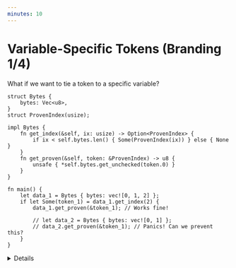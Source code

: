 ```yaml
---
minutes: 10
---
```


# Variable-Specific Tokens (Branding 1/4)

What if we want to tie a token to a specific variable?

```rust,editable
struct Bytes {
    bytes: Vec<u8>,
}
struct ProvenIndex(usize);

impl Bytes {
    fn get_index(&self, ix: usize) -> Option<ProvenIndex> {
        if ix < self.bytes.len() { Some(ProvenIndex(ix)) } else { None }
    }
    fn get_proven(&self, token: &ProvenIndex) -> u8 {
        unsafe { *self.bytes.get_unchecked(token.0) }
    }
}

fn main() {
    let data_1 = Bytes { bytes: vec![0, 1, 2] };
    if let Some(token_1) = data_1.get_index(2) {
        data_1.get_proven(&token_1); // Works fine!

        // let data_2 = Bytes { bytes: vec![0, 1] };
        // data_2.get_proven(&token_1); // Panics! Can we prevent this?
    }
}
```

<details>

- What if we want to tie a token to a _specific variable_ in our code? Can we do
  this in Rust's type system?

- Motivation: We want to have a Token Type that represents a known, valid index
  into a byte array.

  Once we have these proven indexes we would be able to avoid bounds checks
  entirely, as the tokens would act as the _proof of an existing index_.
  
  Since the index is known to be valid, `get_proven()` can skip the bounds check.

  In this example there's nothing stopping the proven index of one array being
  used on a different array. If an index is out of bounds in this case, it is
  undefined behavior.

- Demonstrate: Uncomment the `data_2.get_proven(&token_1);` line.

  The code here panics! We want to prevent this "crossover" of token types for
  indexes at compile time.

- Ask: How might we try to do this?

  Expect students to not reach a good implementation from this, but be willing
  to experiment and follow through on suggestions.

- Ask: What are the alternatives, why are they not good enough?

  Expect runtime checking of index bounds, especially as both `Vec::get` and
  `Bytes::get_index` already uses runtime checking.

  Runtime bounds checking does not prevent the erroneous crossover in the first
  place, it only guarantees a panic.

- The kind of token-association we will be doing here is called Branding. This
  is an advanced technique that expands applicability of token types to more API
  designs.

- [`GhostCell`](https://plv.mpi-sws.org/rustbelt/ghostcell/paper.pdf) is a
  prominent user of this, later slides will touch on it.

</details>
